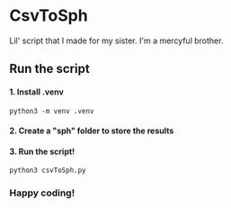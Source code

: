 # CsvToSph
Lil' script that I made for my sister. I'm a mercyful brother.



## Run the script
#### 1. Install .venv
```
python3 -m venv .venv
```
#### 2. Create a "sph" folder to store the results

#### 3. Run the script!
```
python3 csvToSph.py
```

### Happy coding!
